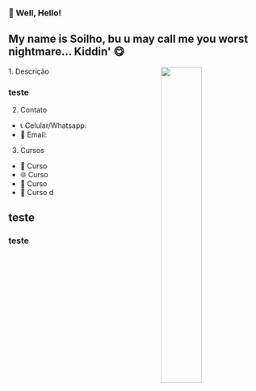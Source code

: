 ### 👋 Well, Hello!
<h2> My name is Soilho, bu u may call me you worst nightmare... Kiddin' 😋 </h2>
<img align="right" width="40%" src="https://i.giphy.com/media/l378c04F2fjeZ7vH2/giphy.webp"/>
1. Descrição <br/>

 ### teste
 
2. Contato <br/>


- 📞 Celular/Whatsapp: 
- 📧 Email: 

3. Cursos  <br/>

- 🚀 Curso 
- 🌐 Curso 
- 🎨 Curso 
- 📃 Curso d

## teste

### teste
